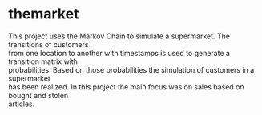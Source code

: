 # themarket

This project uses the Markov Chain to simulate a supermarket. The transitions of customers \
from one location to another with timestamps is used to generate a transition matrix with \
probabilities. Based on those probabilities the simulation of customers in a supermarket  \
has been realized. In this project the main focus was on sales based on bought and stolen  \
articles.